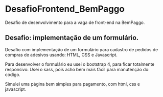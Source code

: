 # DesafioFrontend_BemPaggo
Desafio de desenvolvimento para a vaga de front-end na BemPaggo.


## Desafio: implementação de um formulário.
Desafio com implementação de um formulário para cadastro de pedidos de compras de adesivos usando: HTML, CSS e Javascript.

Para desenvolver o formulário eu usei o bootstrap 4, para ficar totalmente responsivo.
Usei o sass, pois acho bem mais fácil para manutenção do código.

Simulei uma página bem simples para pagamento, com html, css e javascript.
